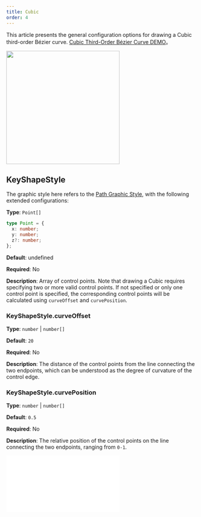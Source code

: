 ```yaml
---
title: Cubic
order: 4
---
```


This article presents the general configuration options for drawing a Cubic third-order Bézier curve. [Cubic Third-Order Bézier Curve DEMO](/zh/examples/item/defaultEdges#cubic)。

<img src="https://mdn.alipayobjects.com/huamei_qa8qxu/afts/img/A*NBvARqo-yacAAAAAAAAAAAAADmJ7AQ/original" width=300 />

## KeyShapeStyle

The graphic style here refers to the [Path Graphic Style](../../shape/PathStyleProps.en.md), with the following extended configurations:

**Type**: `Point[]`

```ts
type Point = {
  x: number;
  y: number;
  z?: number;
};
```

**Default**: undefined

**Required**: No

**Description**: Array of control points. Note that drawing a Cubic requires specifying two or more valid control points. If not specified or only one control point is specified, the corresponding control points will be calculated using `curveOffset` and `curvePosition`.

### KeyShapeStyle.curveOffset

**Type**: `number` | `number[]`

**Default**: `20`

**Required**: No

**Description**: The distance of the control points from the line connecting the two endpoints, which can be understood as the degree of curvature of the control edge.

### KeyShapeStyle.curvePosition

**Type**: `number` | `number[]`

**Default**: `0.5`

**Required**: No

**Description**: The relative position of the control points on the line connecting the two endpoints, ranging from `0-1`.

<embed src="../../../common/EdgeShapeStyles.en.md"></embed>
